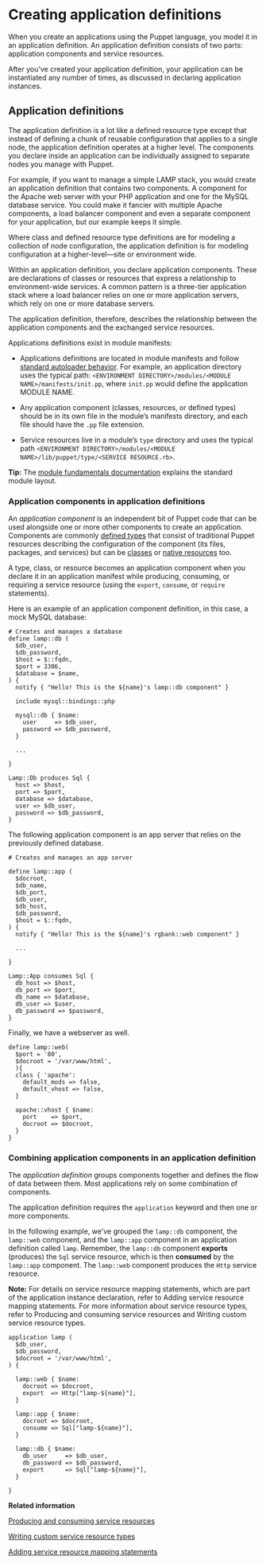 # Creating application definitions

When you create an applications using the Puppet language, you model it in an application definition. An application definition consists of two parts: application components and service resources.

After you’ve created your application definition, your application can be instantiated any number of times, as discussed in declaring application instances.

## Application definitions

The application definition is a lot like a defined resource type except that instead of defining a chunk of reusable configuration that applies to a single node, the application definition operates at a higher level. The components you declare inside an application can be individually assigned to separate nodes you manage with Puppet.

For example, if you want to manage a simple LAMP stack, you would create an application definition that contains two components. A component for the Apache web server with your PHP application and one for the MySQL database service. You could make it fancier with multiple Apache components, a load balancer component and even a separate component for your application, but our example keeps it simple.

Where class and defined resource type definitions are for modeling a collection of node configuration, the application definition is for modeling configuration at a higher-level—site or environment wide.

Within an application definition, you declare application components. These are declarations of classes or resources that express a relationship to environment-wide services. A common pattern is a three-tier application stack where a load balancer relies on one or more application servers, which rely on one or more database servers.

The application definition, therefore, describes the relationship between the application components and the exchanged service resources.

Applications definitions exist in module manifests:

-   Applications definitions are located in module manifests and follow [standard autoloader behavior](https://docs.puppet.com/puppet/5.3/lang_namespaces.html#autoloader-behavior). For example, an application directory uses the typical path: `<ENVIRONMENT DIRECTORY>/modules/<MODULE NAME>/manifests/init.pp`, where `init.pp` would define the application MODULE NAME.

-   Any application component \(classes, resources, or defined types\) should be in its own file in the module’s manifests directory, and each file should have the `.pp` file extension.

-   Service resources live in a module’s `type` directory and uses the typical path `<ENVIRONMENT DIRECTORY>/modules/<MODULE NAME>/lib/puppet/type/<SERVICE RESOURCE.rb>`.


**Tip:** The [module fundamentals documentation](https://docs.puppet.com/puppet/5.3/modules_fundamentals.html#module-layout) explains the standard module layout.

### Application components in application definitions

An *application component* is an independent bit of Puppet code that can be used alongside one or more other components to create an application. Components are commonly [defined types](https://docs.puppet.com/puppet/5.3/lang_defined_types.html) that consist of traditional Puppet resources describing the configuration of the component \(its files, packages, and services\) but can be [classes](https://docs.puppet.com/puppet/5.3/lang_classes.html) or [native resources](https://docs.puppet.com/puppet/5.3/lang_resources.html) too.

A type, class, or resource becomes an application component when you declare it in an application manifest while producing, consuming, or requiring a service resource \(using the `export`, `consume`, or `require` statements\).

Here is an example of an application component definition, in this case, a mock MySQL database:

```
# Creates and manages a database
define lamp::db (
  $db_user,
  $db_password,
  $host = $::fqdn,
  $port = 3306,
  $database = $name,
) {
  notify { "Hello! This is the ${name}'s lamp::db component" }

  include mysql::bindings::php

  mysql::db { $name:
    user     => $db_user,
    password => $db_password,
  }

  ...

}

Lamp::Db produces Sql {
  host => $host,
  port => $port,
  database => $database,
  user => $db_user,
  password => $db_password,
}

```

The following application component is an app server that relies on the previously defined database.

```
# Creates and manages an app server

define lamp::app (
  $docroot,
  $db_name,
  $db_port,
  $db_user,
  $db_host,
  $db_password,
  $host = $::fqdn,
) {
  notify { "Hello! This is the ${name}'s rgbank::web component" }

  ...

}

Lamp::App consumes Sql {
  db_host => $host,
  db_port => $port,
  db_name => $database,
  db_user => $user,
  db_password => $password,
}

```

Finally, we have a webserver as well.

```
define lamp::web(
  $port = '80',
  $docroot = '/var/www/html',
  ){
  class { 'apache':
    default_mods => false,
    default_vhost => false,
  }

  apache::vhost { $name:
    port    => $port,
    docroot => $docroot,
  }
}
```

### Combining application components in an application definition

The *application definition* groups components together and defines the flow of data between them. Most applications rely on some combination of components.

The application definition requires the `application` keyword and then one or more components.

In the following example, we've grouped the `lamp::db` component, the `lamp::web` component, and the `lamp::app` component in an application definition called `lamp`. Remember, the `lamp::db` component **exports** \(produces\) the `Sql` service resource, which is then **consumed** by the `lamp::app` component. The `lamp::web` component produces the `Http` service resource.

**Note:** For details on service resource mapping statements, which are part of the application instance declaration, refer to Adding service resource mapping statements. For more information about service resource types, refer to Producing and consuming service resources and Writing custom service resource types.

```
application lamp (
  $db_user,
  $db_password,
  $docroot = '/var/www/html',
) {

  lamp::web { $name:
    docroot => $docroot,
    export  => Http["lamp-${name}"],
  }

  lamp::app { $name:
    docroot => $docroot,
    consume => Sql["lamp-${name}"],
  }

  lamp::db { $name:
    db_user     => $db_user,
    db_password => $db_password,
    export      => Sql["lamp-${name}"],
  }

}

```

**Related information**  


[Producing and consuming service resources](producing_and_consuming_service_resources.md#)

[Writing custom service resource types](writing_custom_service_resource_types.md)

[Adding service resource mapping statements](declaring_application_instances.md#)


